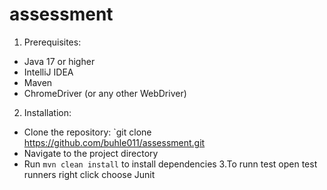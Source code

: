 # assessment

1. Prerequisites:
  - Java 17 or higher
  - IntelliJ IDEA
  - Maven
  - ChromeDriver (or any other WebDriver)

2. Installation:
  - Clone the repository: `git clone https://github.com/buhle011/assessment.git
 - Navigate to the project directory
  - Run `mvn clean install` to install dependencies
3.To runn test open test runners
 right click choose Junit
